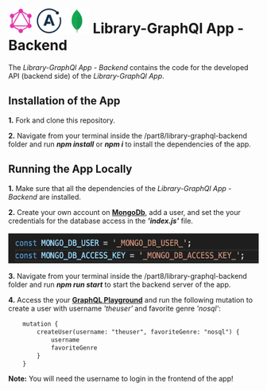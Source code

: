 <h1>
<img src="https://raw.githubusercontent.com/katerina-tziala/fullstackopen2019/master/documentation_images/GraphQL_logo.png" alt="graphql logo" width="50" height="50">
<img src="https://raw.githubusercontent.com/katerina-tziala/fullstackopen2019/master/documentation_images/apollo_logo.png" alt="apollo logo" width="50" height="50">
<img src="https://raw.githubusercontent.com/katerina-tziala/fullstackopen2019/master/documentation_images/mongoDB_logo.png" alt="mongoDB logo" width="50" height="50">
Library-GraphQl App - Backend<br/>
</h1>

The *Library-GraphQl App - Backend* contains the code for the developed API (backend side) of the *Library-GraphQl App*.

## Installation of the App
**1.** Fork and clone this repository.

**2.** Navigate from your terminal inside the /part8/library-graphql-backend folder and run ***npm install*** or ***npm i*** to install the dependencies of the app.

## Running the App Locally
**1.** Make sure that all the dependencies of the *Library-GraphQl App - Backend* are installed.

**2.** Create your own account on [**MongoDb**](https://www.mongodb.com/cloud), add a user, and set the your credentials for the database access in the ***'index.js'*** file.<br/><br/>
<img src="https://raw.githubusercontent.com/katerina-tziala/fullstackopen2019/master/documentation_images/part8_mongodb_access.png" alt="code snippet in index,js" width="auto" height="60">

**3.** Navigate from your terminal inside the /part8/library-graphql-backend folder and run ***npm run start*** to start the backend server of the app.

**4.** Access the your [**GraphQL Playground**](http://localhost:4000/) and run the following mutation to create a user with username *'theuser'* and favorite genre *'nosql'*:

        mutation {
            createUser(username: "theuser", favoriteGenre: "nosql") {
                username 
                favoriteGenre
            }
        }

**Note:** You will need the username to login in the frontend of the app!
